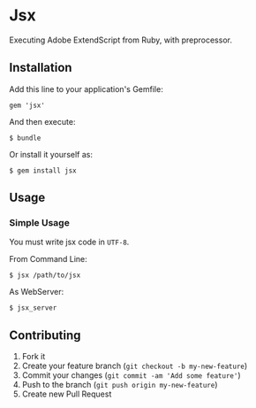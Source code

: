 # Jsx

Executing Adobe ExtendScript from Ruby, with preprocessor.

## Installation

Add this line to your application's Gemfile:

    gem 'jsx'

And then execute:

    $ bundle

Or install it yourself as:

    $ gem install jsx

## Usage

### Simple Usage

You must write jsx code in `UTF-8`.

From Command Line: 

    $ jsx /path/to/jsx
    
As WebServer:

    $ jsx_server

## Contributing

1. Fork it
2. Create your feature branch (`git checkout -b my-new-feature`)
3. Commit your changes (`git commit -am 'Add some feature'`)
4. Push to the branch (`git push origin my-new-feature`)
5. Create new Pull Request
